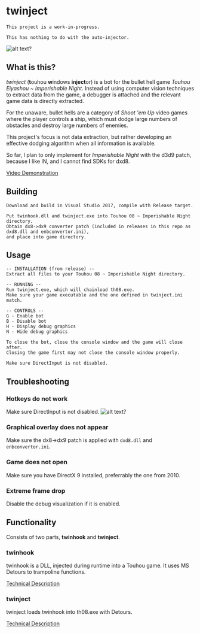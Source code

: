 # twinject
`This project is a work-in-progress.`

`This has nothing to do with the auto-injector.`

![alt text?](https://i.imgur.com/uimgJ4L.png)
## What is this?
_twinject_ (**t**ouhou **w**indows **inject**or) is a bot for the bullet hell game *Touhou Eiyashou ~ Imperishable Night*. Instead of using computer vision techniques to extract data from the game, a debugger is attached and the relevant game data is directly extracted.

For the unaware, bullet hells are a category of *Shoot 'em Up* video games where the player controls a ship, which must dodge large numbers of obstacles and destroy large numbers of enemies.

This project's focus is not data extraction, but rather developing an effective dodging algorithm when all information is available.

So far, I plan to only implement for *Imperishable Night* with the d3d9 patch, because I like IN, and I cannot find SDKs for dxd8.

[Video Demonstration](https://www.youtube.com/watch?v=xiQNC4w72L4)

## Building
```
Download and build in Visual Studio 2017, compile with Release target.

Put twinhook.dll and twinject.exe into Touhou 08 ~ Imperishable Night directory.
Obtain dx8->dx9 converter patch (included in releases in this repo as dxd8.dll and enbconvertor.ini),
and place into game directory.
```

## Usage
```
-- INSTALLATION (from release) --
Extract all files to your Touhou 08 ~ Imperishable Night directory.

-- RUNNING --
Run twinject.exe, which will chainload th08.exe.
Make sure your game executable and the one defined in twinject.ini match.

-- CONTROLS --
G - Enable bot
B - Disable bot
H - Display debug graphics
N - Hide debug graphics 

To close the bot, close the console window and the game will close after.
Closing the game first may not close the console window properly.

Make sure DirectInput is not disabled.
```

## Troubleshooting
### Hotkeys do not work
Make sure DirectInput is not disabled.
![alt text?](https://i.imgur.com/r2unX8N.png)

### Graphical overlay does not appear
Make sure the dx8->dx9 patch is applied with `dxd8.dll` and `enbconvertor.ini`.

### Game does not open
Make sure you have DirectX 9 installed, preferrably the one from 2010.

### Extreme frame drop
Disable the debug visualization if it is enabled.

## Functionality
Consists of two parts, **twinhook** and **twinject**.

### twinhook
twinhook is a DLL, injected during runtime into a Touhou game. It uses MS Detours to trampoline functions.

[Technical Description](https://github.com/Netdex/twinject/blob/master/docs/twinhook_technical.md)

### twinject
twinject loads twinhook into th08.exe with Detours.

[Technical Description](https://github.com/Netdex/twinject/blob/master/docs/twinject_technical.md)

